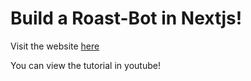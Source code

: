 # Build a Roast-Bot in Nextjs!

Visit the website [here](nextjs-roast-bot.vercel.app/roast)

You can view the tutorial in youtube!
